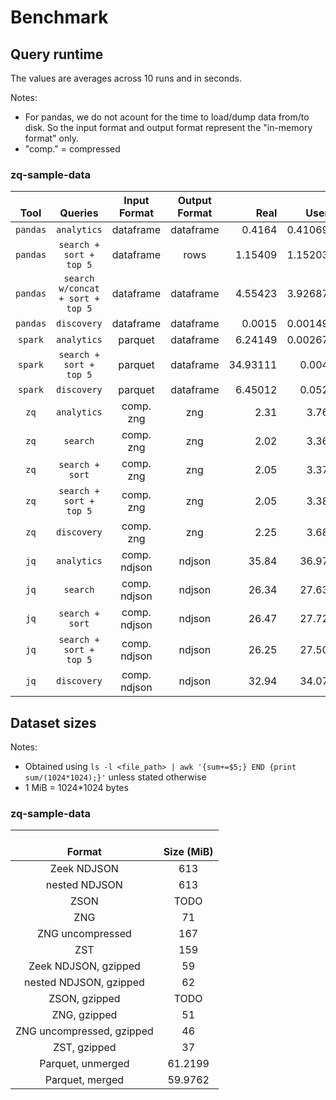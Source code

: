 Benchmark
==

## Query runtime

The values are averages across 10 runs and in seconds.

Notes:
* For pandas, we do not acount for the time to load/dump data from/to disk. So the input format and output format represent the "in-memory format" only.
* "comp." = compressed

### zq-sample-data
|**<br>Tool**|**<br>Queries**|**Input<br>Format**|**Output<br>Format**|**<br>Real**|**<br>User**|**<br>Sys**|
|:----------:|:---------------:|:-----------------:|:------------------:|-----------:|-----------:|----------:|
| `pandas` | `analytics` | dataframe | dataframe | 0.4164 | 0.41069 | 0.00563 |
| `pandas` | `search + sort + top 5` | dataframe | rows | 1.15409 | 1.15203 | 0.00147 |
| `pandas` | `search w/concat + sort + top 5` | dataframe | dataframe | 4.55423 | 3.92687 | 0.62559 |
| `pandas` | `discovery` | dataframe | dataframe | 0.0015 | 0.00149 | 0.00001 |
| `spark` | `analytics` | parquet | dataframe | 6.24149 | 0.00267| 0.00133 |
| `spark` | `search + sort + top 5` | parquet | dataframe | 34.93111 | 0.004 | 0.00133 |
| `spark` | `discovery` | parquet | dataframe | 6.45012 | 0.052 | 0.004 |
| `zq` | `analytics` | comp. zng | zng | 2.31 | 3.76 | 0.10 |
| `zq` | `search` | comp. zng | zng | 2.02 | 3.36 | 0.10 |
| `zq` | `search + sort` | comp. zng | zng | 2.05 | 3.37 | 0.12 |
| `zq` | `search + sort + top 5` | comp. zng | zng | 2.05 | 3.38 | 0.11 |
| `zq` | `discovery` | comp. zng | zng | 2.25 | 3.68 | 0.10 |
| `jq` | `analytics` | comp. ndjson | ndjson | 35.84 | 36.97 | 3.01 |
| `jq` | `search` | comp. ndjson | ndjson | 26.34 | 27.63 | 2.90 |
| `jq` | `search + sort` | comp. ndjson | ndjson | 26.47 | 27.72 | 2.90 |
| `jq` | `search + sort + top 5` | comp. ndjson | ndjson | 26.25 | 27.50 | 2.92 |
| `jq` | `discovery` | comp. ndjson | ndjson | 32.94 | 34.07 | 3.02 |


## Dataset sizes

Notes:
* Obtained using `ls -l <file_path> | awk '{sum+=$5;} END {print sum/(1024*1024);}'` unless stated otherwise
* 1 MiB = 1024*1024 bytes

### zq-sample-data
|**<br>Format**|**<br>Size (MiB)**|
|:------------:|:----------:|
| Zeek NDJSON | 613 |
| nested NDJSON | 613 |
| ZSON | TODO |
| ZNG | 71 |
| ZNG uncompressed | 167 |
| ZST | 159 |
| Zeek NDJSON, gzipped | 59 |
| nested NDJSON, gzipped | 62 |
| ZSON, gzipped | TODO |
| ZNG, gzipped | 51 |
| ZNG uncompressed, gzipped | 46 |
| ZST, gzipped | 37 |
| Parquet, unmerged | 61.2199 |
| Parquet, merged | 59.9762 |


